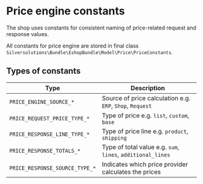 # Price engine constants

The shop uses constants for consistent naming of price-related request and response values.

All constants for price engine are stored in final class `Silversolutions\Bundle\EshopBundle\Model\Price\PriceConstants`.

## Types of constants

|Type|Description|
|--- |--- |
|`PRICE_ENGINE_SOURCE_*`|Source of price calculation e.g. `ERP`, `Shop`, `Request`|
|`PRICE_REQUEST_PRICE_TYPE_*`|Type of price e.g. `list`, `custom`, `base`|
|`PRICE_RESPONSE_LINE_TYPE_*`|Type of price line e.g. `product`, `shipping`|
|`PRICE_RESPONSE_TOTALS_*`|Type of total value e.g. `sum`, `lines`, `additional_lines`|
|`PRICE_RESPONSE_SOURCE_TYPE_*`|Indicates which price provider calculates the prices|

